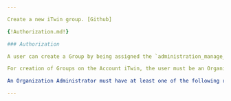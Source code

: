 ```yaml
---

Create a new iTwin group. [Github]

{!Authorization.md!}

### Authorization

A user can create a Group by being assigned the `administration_manage_groups` on the iTwin level. A user also can create a Group on an iTwin by either being an Organization Administrator for the Organization that owns the given iTwin, or an owner of the iTwin.

For creation of Groups on the Account iTwin, the user must be an Organization Administrator for the Organization.

An Organization Administrator must have at least one of the following roles assigned in User Management: Account Administrator, Co-Administrator, or CONNECT Services Administrator. For more information about User Management please visit our Bentley Communities [Licensing, Cloud, and Web Services](https://communities.bentley.com/communities/other_communities/licensing_cloud_and_web_services/w/wiki/50711/user-management-2-0) wiki page.

---
```

